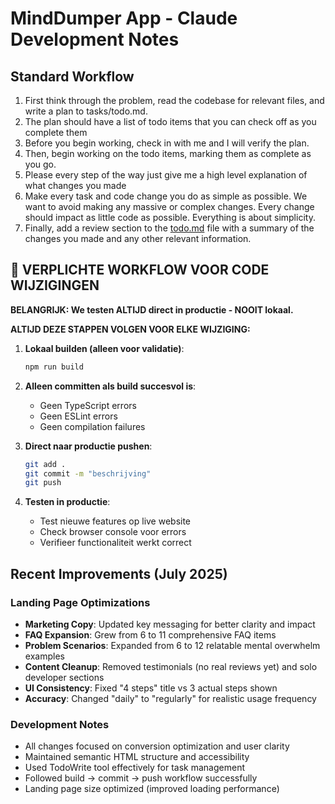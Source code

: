 # MindDumper App - Claude Development Notes
## Standard Workflow
1. First think through the problem, read the codebase for relevant files, and write a plan to tasks/todo.md.
2. The plan should have a list of todo items that you can check off as you complete them
3. Before you begin working, check in with me and I will verify the plan.
4. Then, begin working on the todo items, marking them as complete as you go.
5. Please every step of the way just give me a high level explanation of what changes you made
6. Make every task and code change you do as simple as possible. We want to avoid making any massive or complex changes. Every change should impact as little code as possible. Everything is about simplicity.
7. Finally, add a review section to the [todo.md](http://todo.md/) file with a summary of the changes you made and any other relevant information.

## 🚨 VERPLICHTE WORKFLOW VOOR CODE WIJZIGINGEN

**BELANGRIJK: We testen ALTIJD direct in productie - NOOIT lokaal.**

**ALTIJD DEZE STAPPEN VOLGEN VOOR ELKE WIJZIGING:**

1. **Lokaal builden (alleen voor validatie)**:
   ```bash
   npm run build
   ```
   
2. **Alleen committen als build succesvol is**:
   - Geen TypeScript errors
   - Geen ESLint errors  
   - Geen compilation failures
   
3. **Direct naar productie pushen**:
   ```bash
   git add .
   git commit -m "beschrijving"
   git push
   ```

4. **Testen in productie**:
   - Test nieuwe features op live website
   - Check browser console voor errors
   - Verifieer functionaliteit werkt correct

## Recent Improvements (July 2025)

### Landing Page Optimizations
- **Marketing Copy**: Updated key messaging for better clarity and impact
- **FAQ Expansion**: Grew from 6 to 11 comprehensive FAQ items
- **Problem Scenarios**: Expanded from 6 to 12 relatable mental overwhelm examples  
- **Content Cleanup**: Removed testimonials (no real reviews yet) and solo developer sections
- **UI Consistency**: Fixed "4 steps" title vs 3 actual steps shown
- **Accuracy**: Changed "daily" to "regularly" for realistic usage frequency

### Development Notes
- All changes focused on conversion optimization and user clarity
- Maintained semantic HTML structure and accessibility
- Used TodoWrite tool effectively for task management
- Followed build → commit → push workflow successfully
- Landing page size optimized (improved loading performance)

